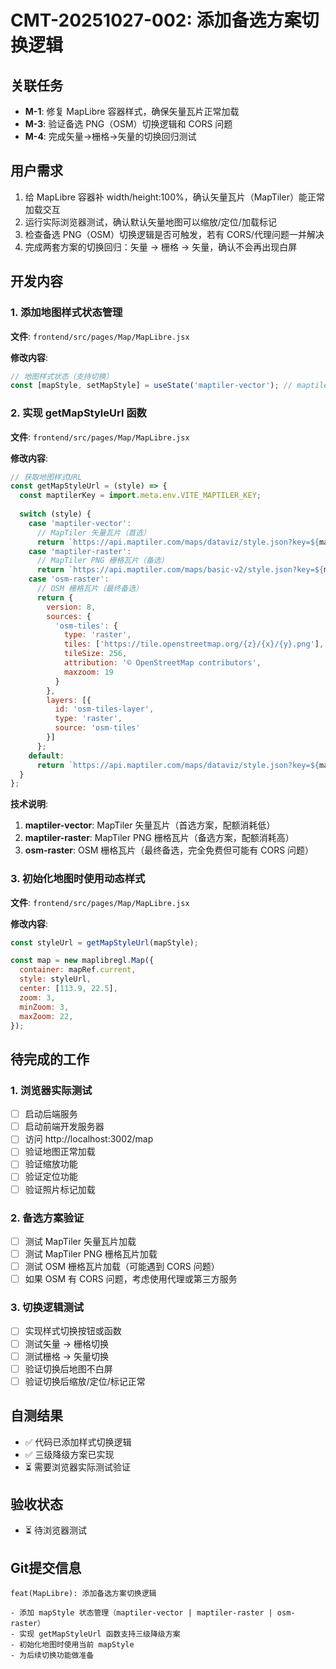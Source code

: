 # CMT-20251027-002: 添加备选方案切换逻辑

## 关联任务
- **M-1**: 修复 MapLibre 容器样式，确保矢量瓦片正常加载
- **M-3**: 验证备选 PNG（OSM）切换逻辑和 CORS 问题
- **M-4**: 完成矢量→栅格→矢量的切换回归测试

## 用户需求
1. 给 MapLibre 容器补 width/height:100%，确认矢量瓦片（MapTiler）能正常加载交互
2. 运行实际浏览器测试，确认默认矢量地图可以缩放/定位/加载标记
3. 检查备选 PNG（OSM）切换逻辑是否可触发，若有 CORS/代理问题一并解决
4. 完成两套方案的切换回归：矢量 → 栅格 → 矢量，确认不会再出现白屏

## 开发内容

### 1. 添加地图样式状态管理
**文件**: `frontend/src/pages/Map/MapLibre.jsx`

**修改内容**:
```javascript
// 地图样式状态（支持切换）
const [mapStyle, setMapStyle] = useState('maptiler-vector'); // maptiler-vector | maptiler-raster | osm-raster
```

### 2. 实现 getMapStyleUrl 函数
**文件**: `frontend/src/pages/Map/MapLibre.jsx`

**修改内容**:
```javascript
// 获取地图样式URL
const getMapStyleUrl = (style) => {
  const maptilerKey = import.meta.env.VITE_MAPTILER_KEY;
  
  switch (style) {
    case 'maptiler-vector':
      // MapTiler 矢量瓦片（首选）
      return `https://api.maptiler.com/maps/dataviz/style.json?key=${maptilerKey}`;
    case 'maptiler-raster':
      // MapTiler PNG 栅格瓦片（备选）
      return `https://api.maptiler.com/maps/basic-v2/style.json?key=${maptilerKey}`;
    case 'osm-raster':
      // OSM 栅格瓦片（最终备选）
      return {
        version: 8,
        sources: {
          'osm-tiles': {
            type: 'raster',
            tiles: ['https://tile.openstreetmap.org/{z}/{x}/{y}.png'],
            tileSize: 256,
            attribution: '© OpenStreetMap contributors',
            maxzoom: 19
          }
        },
        layers: [{
          id: 'osm-tiles-layer',
          type: 'raster',
          source: 'osm-tiles'
        }]
      };
    default:
      return `https://api.maptiler.com/maps/dataviz/style.json?key=${maptilerKey}`;
  }
};
```

**技术说明**:
1. **maptiler-vector**: MapTiler 矢量瓦片（首选方案，配额消耗低）
2. **maptiler-raster**: MapTiler PNG 栅格瓦片（备选方案，配额消耗高）
3. **osm-raster**: OSM 栅格瓦片（最终备选，完全免费但可能有 CORS 问题）

### 3. 初始化地图时使用动态样式
**文件**: `frontend/src/pages/Map/MapLibre.jsx`

**修改内容**:
```javascript
const styleUrl = getMapStyleUrl(mapStyle);

const map = new maplibregl.Map({
  container: mapRef.current,
  style: styleUrl,
  center: [113.9, 22.5],
  zoom: 3,
  minZoom: 3,
  maxZoom: 22,
});
```

## 待完成的工作

### 1. 浏览器实际测试
- [ ] 启动后端服务
- [ ] 启动前端开发服务器
- [ ] 访问 http://localhost:3002/map
- [ ] 验证地图正常加载
- [ ] 验证缩放功能
- [ ] 验证定位功能
- [ ] 验证照片标记加载

### 2. 备选方案验证
- [ ] 测试 MapTiler 矢量瓦片加载
- [ ] 测试 MapTiler PNG 栅格瓦片加载
- [ ] 测试 OSM 栅格瓦片加载（可能遇到 CORS 问题）
- [ ] 如果 OSM 有 CORS 问题，考虑使用代理或第三方服务

### 3. 切换逻辑测试
- [ ] 实现样式切换按钮或函数
- [ ] 测试矢量 → 栅格切换
- [ ] 测试栅格 → 矢量切换
- [ ] 验证切换后地图不白屏
- [ ] 验证切换后缩放/定位/标记正常

## 自测结果
- ✅ 代码已添加样式切换逻辑
- ✅ 三级降级方案已实现
- ⏳ 需要浏览器实际测试验证

## 验收状态
- ⏳ 待浏览器测试

## Git提交信息
```
feat(MapLibre): 添加备选方案切换逻辑

- 添加 mapStyle 状态管理（maptiler-vector | maptiler-raster | osm-raster）
- 实现 getMapStyleUrl 函数支持三级降级方案
- 初始化地图时使用当前 mapStyle
- 为后续切换功能做准备
```

